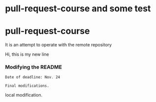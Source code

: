 
# pull-request-course and some test

# pull-request-course


It is an attempt to operate with the remote repository


Hi, this is my new line



### Modifying the README

    Date of deadline: Nov. 24

    Final modifications.

local modification.